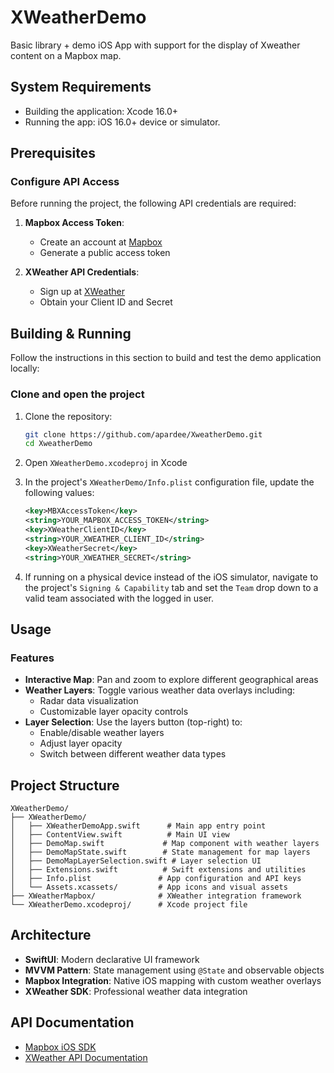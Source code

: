 # XWeatherDemo

Basic library + demo iOS App with support for the display of Xweather content on a Mapbox map.

## System Requirements

* Building the application: Xcode 16.0+
* Running the app: iOS 16.0+ device or simulator.

## Prerequisites

### Configure API Access
Before running the project, the following API credentials are required:

1. **Mapbox Access Token**: 
   - Create an account at [Mapbox](https://www.mapbox.com/)
   - Generate a public access token

2. **XWeather API Credentials**:
   - Sign up at [XWeather](https://www.xweather.com/)
   - Obtain your Client ID and Secret

## Building & Running
Follow the instructions in this section to build and test the demo application locally:

### Clone and open the project

1. Clone the repository:
   ```bash
   git clone https://github.com/apardee/XweatherDemo.git
   cd XweatherDemo
   ```

2. Open `XWeatherDemo.xcodeproj` in Xcode

3. In the project's `XWeatherDemo/Info.plist` configuration file, update the following values:
   ```xml
   <key>MBXAccessToken</key>
   <string>YOUR_MAPBOX_ACCESS_TOKEN</string>
   <key>XWeatherClientID</key>
   <string>YOUR_XWEATHER_CLIENT_ID</string>
   <key>XWeatherSecret</key>
   <string>YOUR_XWEATHER_SECRET</string>
   ```

4. If running on a physical device instead of the iOS simulator, navigate to the project's `Signing & Capability` tab and set the `Team` drop down to a valid team associated with the logged in user.

## Usage

### Features
- **Interactive Map**: Pan and zoom to explore different geographical areas
- **Weather Layers**: Toggle various weather data overlays including:
  - Radar data visualization
  - Customizable layer opacity controls
- **Layer Selection**: Use the layers button (top-right) to:
  - Enable/disable weather layers
  - Adjust layer opacity
  - Switch between different weather data types

## Project Structure

```
XWeatherDemo/
├── XWeatherDemo/
│   ├── XWeatherDemoApp.swift      # Main app entry point
│   ├── ContentView.swift          # Main UI view
│   ├── DemoMap.swift             # Map component with weather layers
│   ├── DemoMapState.swift        # State management for map layers
│   ├── DemoMapLayerSelection.swift # Layer selection UI
│   ├── Extensions.swift          # Swift extensions and utilities
│   ├── Info.plist               # App configuration and API keys
│   └── Assets.xcassets/         # App icons and visual assets
├── XWeatherMapbox/              # XWeather integration framework
└── XWeatherDemo.xcodeproj/      # Xcode project file
```

## Architecture

- **SwiftUI**: Modern declarative UI framework
- **MVVM Pattern**: State management using `@State` and observable objects
- **Mapbox Integration**: Native iOS mapping with custom weather overlays
- **XWeather SDK**: Professional weather data integration

## API Documentation

- [Mapbox iOS SDK](https://docs.mapbox.com/ios/maps/)
- [XWeather API Documentation](https://www.xweather.com/docs/)
